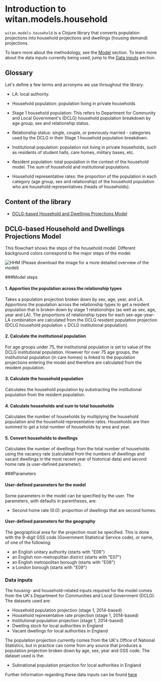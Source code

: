 # Introduction to witan.models.household


`witan.models.household` is a Clojure library that converts population projections into household projections and dwellings (housing demand) projections.

To learn more about the methodology, see the [Model](#Model) section. To learn more about the data inputs currently being used, jump to the [Data inputs](#data-inputs) section.

## Glossary
Let's define a few terms and acronyms we use throughout the library:

* LA: local authority.

* Household population: population living in private households
 
* Stage 1 household population: This refers to Department for Community and Local Government's (DCLG) household population breakdown by age group, sex and relationship status.  

* Relationship status: single, couple, or previously married - categories used by the DCLG in their Stage 1 household population breakdown.

* Institutional population: population not living in private households, such as residents of student halls, care homes, military bases, etc.

* Resident population: total population in the context of the household model. The sum of household and institutional populations.

* Household representative rates: the proportion of the population in each category (age group, sex and relationship) of the household population who are household representatives (heads of households).


## Content of the library
* [DCLG-based Household and Dwellings Projections Model](#household-model)



## DCLG-based Household and Dwellings Projections Model

This flowchart shows the steps of the household model. Different background colors correspond to the major steps of the model.

![HHM](https://github.com/MastodonC/witan.models.household/blob/feature/master/img/HHM_flowchart.png)
(Please download the image for a more detailed overview of the model)

###Model steps

#### 1. Apportion the population across the relationship types

Takes a population projection broken down by sex, age, year, and LA. Apportions the population across the relationship types to get a resident population that is broken down by stage 1 relationships (as well as sex, age, year and LA). The proportions of  relationship types for each sex-age-year-LA combination are calculated from the DCLG resident population projection (DCLG household population + DCLG institutional population).

#### 2. Calculate the institutional population

For age groups under 75, the institutional population is set to value of the DCLG institutional population. However for over 75 age groups, the institutional population (in care homes) is linked to the population projections entering the model and therefore are calculated from the resident population.

#### 3. Calculate the household population

Calculates the household population by substracting the institutional population from the resident population.

#### 4. Calculate households and sum to total households

Calculates the number of households by multiplying the household population and the household representative rates. Households are then summed to get a total number of households by area and year.

#### 5. Convert households to dwellings

Calculates the number of dwellings from the total number of households using the vacancy rate (calculated from the numbers of dwellings and vacant dwellings in the most recent year of historical data) and second home rate (a user-defined parameter).

###Parameters

#### User-defined parameters for the model

Some parameters in the model can be specified by the user. The parameters, with defaults in parentheses, are:

* Second home rate (0.0): proportion of dwellings that are second homes. 

#### User-defined parameters for the geography

The geographical area for the projection must be specified. This is done with the 9-digit GSS code (Government Statistical Service code), or name, of one of the following:

  * an English unitary authority (starts with "E06")
  * an English non-metropolitan district (starts with "E07")
  * an English metropolitan borough (starts with "E08")
  * a London borough (starts with "E09")

### Data inputs

The housing- and household-related inputs required for the model comes from the UK's Department for Communities and Local Government (DCLG). The datasets used are:

* Household population projection (stage 1, 2014-based)
* Household representative rate projection (stage 1, 2014-based)
* Institutional population projection (stage 1, 2014-based)
* Dwelling stock for local authorities in England
* Vacant dwellings for local authorities in England

The population projection currently comes from the UK's Office of National Statistics, but in practice can come from any source that produces a population projection broken down by age, sex, year and GSS code. The dataset used is the:

* Subnational population projection for local authorities in England

Further information regarding these data inputs can be found [here](https://github.com/MastodonC/witan.models.household/blob/master/doc/Data_sources.csv)
